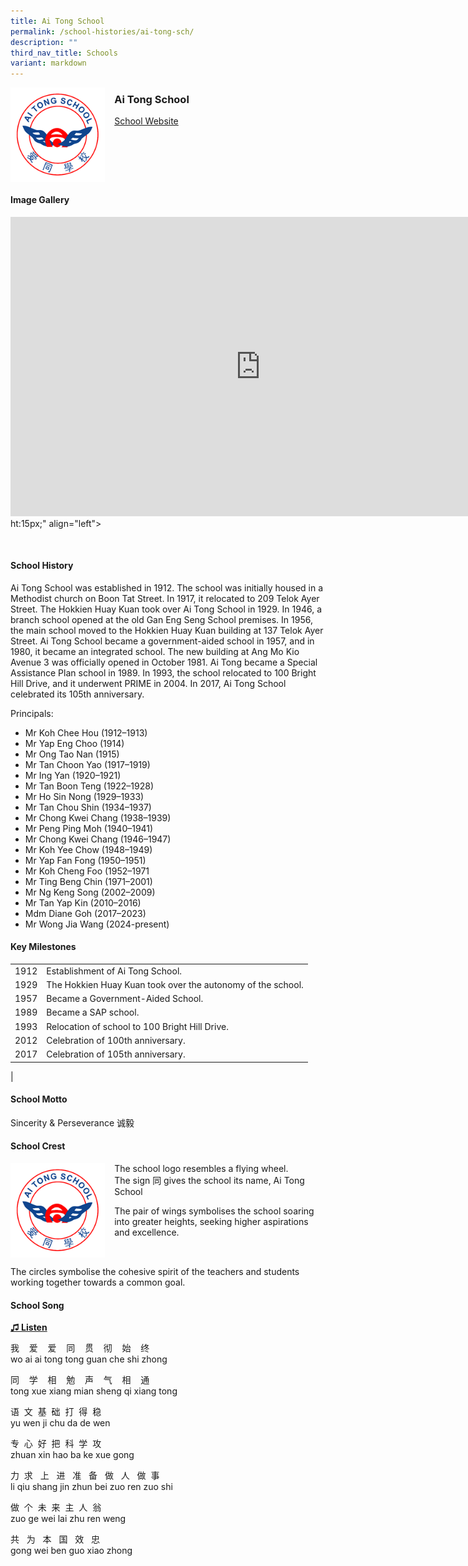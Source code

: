```yaml
---
title: Ai Tong School
permalink: /school-histories/ai-tong-sch/
description: ""
third_nav_title: Schools
variant: markdown
---
```

<img align="left" style="width:30%;margin-right:15px;" src="/images/aitongsch1.png">

### **Ai Tong School**
[School Website](http://www.aitong.moe.edu.sg/)
<br clear="left">

#### **Image Gallery**
<iframe allowfullscreen="true" height="479" width="800" frameborder="0" src="https://docs.google.com/presentation/d/e/2PACX-1vSUgGLw1uOmFinEXq9RoNEiTzWMtt6NLYUrx9XLENFUlPguIsI2f-ahCNOaGValxfpzBzRMeK6A6JAV/embed?start=false&amp;loop=true&amp;delayms=5000"></iframe>
ht:15px;" align="left"&gt;
<p></p>

<br clear="left">


#### **School History**
Ai Tong School was established in 1912. The school was initially housed in a Methodist church on Boon Tat Street. In 1917, it relocated to 209 Telok Ayer Street. The Hokkien Huay Kuan took over Ai Tong School in 1929. In 1946, a branch school opened at the old Gan Eng Seng School premises. In 1956, the main school moved to the Hokkien Huay Kuan building at 137 Telok Ayer Street. Ai Tong School became a government-aided school in 1957, and in 1980, it became an integrated school. The new building at Ang Mo Kio Avenue 3 was officially opened in October 1981. Ai Tong became a Special Assistance Plan school in 1989. In 1993, the school relocated to 100 Bright Hill Drive, and it underwent PRIME in 2004. In 2017, Ai Tong School celebrated its 105th anniversary.

Principals:<br>
* Mr Koh Chee Hou (1912–1913)
* Mr Yap Eng Choo (1914)
* Mr Ong Tao Nan (1915)
* Mr Tan Choon Yao (1917–1919)
* Mr Ing Yan (1920–1921)
* Mr Tan Boon Teng (1922–1928)
* Mr Ho Sin Nong (1929–1933)
* Mr Tan Chou Shin (1934–1937)
* Mr Chong Kwei Chang (1938–1939)
* Mr Peng Ping Moh (1940–1941)
* Mr Chong Kwei Chang (1946–1947)
* Mr Koh Yee Chow (1948–1949)
* Mr Yap Fan Fong (1950–1951)
* Mr Koh Cheng Foo (1952–1971
* Mr Ting Beng Chin (1971–2001)
* Mr Ng Keng Song (2002–2009)
* Mr Tan Yap Kin (2010–2016)
* Mdm Diane Goh (2017–2023)
* Mr Wong Jia Wang (2024-present) 

#### **Key Milestones**

|  |  |
|:---:|---|
| 1912 | Establishment of Ai Tong School. |
| 1929 | The Hokkien Huay Kuan took over the autonomy of the school. |
| 1957 | Became a Government-Aided School. |
| 1989 | Became a SAP school. |
| 1993 | Relocation of school to 100 Bright Hill Drive. |
| 2012 | Celebration of 100th anniversary. |
| 2017 | Celebration of 105th anniversary. |
|

#### **School Motto**
Sincerity &amp; Perseverance 诚毅

#### **School Crest**
<img align="left" style="width:30%;margin-right:15px;" src="/images/aitongsch1.png">

The school logo resembles a flying wheel.<br>
The sign 同 gives the school its name, Ai Tong School

The pair of wings symbolises the school soaring into greater heights, seeking higher aspirations and excellence.

<br clear="left">

The circles symbolise the cohesive spirit of the teachers and students working together towards a common goal.

#### **School Song**
<a href="https://drive.google.com/file/d/1O3X4aOVMOO7t5X1T68QwRFhsKH7tNpvS/view?usp=share_link" target="_blank">**♫ Listen**</a>

我&nbsp; &nbsp; 爱&nbsp; &nbsp; 爱&nbsp; &nbsp; 同&nbsp; &nbsp; 贯&nbsp; &nbsp; 彻&nbsp; &nbsp; 始&nbsp; &nbsp; 终<br>
wo ai ai tong tong guan che shi zhong

同&nbsp; &nbsp; 学&nbsp; &nbsp; 相&nbsp; &nbsp; 勉&nbsp; &nbsp; 声&nbsp; &nbsp; 气&nbsp; &nbsp; 相&nbsp; &nbsp; 通<br>
tong xue xiang mian sheng qi xiang tong

语&nbsp; 文&nbsp; 基&nbsp; 础&nbsp; 打&nbsp; 得&nbsp; 稳<br>
yu wen ji chu da de wen

专&nbsp; 心&nbsp; 好&nbsp; 把&nbsp; 科&nbsp; 学&nbsp; 攻<br>
zhuan xin hao ba ke xue gong

力&nbsp; 求&nbsp; &nbsp;上&nbsp; &nbsp;进&nbsp; &nbsp;准&nbsp; &nbsp;备&nbsp; &nbsp;做&nbsp; &nbsp;人&nbsp; &nbsp;做&nbsp; 事<br>
li qiu shang jin zhun bei zuo ren zuo shi

做&nbsp; 个&nbsp; 未&nbsp; 来&nbsp; 主&nbsp; 人&nbsp; 翁<br>
zuo ge wei lai zhu ren weng

共&nbsp; &nbsp;为&nbsp; &nbsp;本&nbsp; &nbsp;国&nbsp; &nbsp;效&nbsp; &nbsp;忠<br>
gong wei ben guo xiao zhong